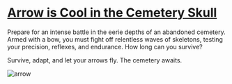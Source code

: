 # [Arrow is Cool in the Cemetery Skull](https://wendell-leao.itch.io/arrow-is-cool-in-the-cemetery-skull)

Prepare for an intense battle in the eerie depths of an abandoned cemetery. Armed with a bow, you must fight off relentless waves of skeletons, testing your precision, reflexes, and endurance. How long can you survive?

Survive, adapt, and let your arrows fly. The cemetery awaits.

![arrow](https://github.com/user-attachments/assets/fa7ecbdc-2164-4eac-961a-5722df5d813b)
